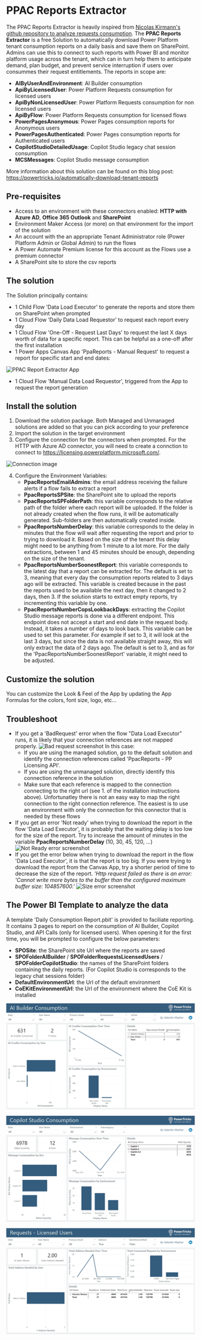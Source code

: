 # PPAC Reports Extractor
The PPAC Reports Extractor is heavily inspired from [Nicolas Kirmann's github repository to analyze requests consumption](https://github.com/Nicokirr/PPRequestAnalyzer).
The **PPAC Reports Extractor** is a free Solution to automatically download Power Platform tenant consumption reports on a daily basis and save them on SharePoint. Admins can use this to connect to such reports with Power BI and monitor platform usage across the tenant, which can in turn help them to anticipate demand, plan budget, and prevent service interruption if users over consummes their request entitlements. The reports in scope are:
- **AIByUserAndEnvironment**: AI Builder consumption
- **ApiByLicensedUser**: Power Platform Requests consumption for licensed users
- **ApiByNonLicensedUser**: Power Platform Requests consumption for non licensed users
- **ApiByFlow**: Power Platform Requests consumption for licensed flows
- **PowerPagesAnonymous**: Power Pages consumption reports for Anonymous users
- **PowerPagesAuthenticated**: Power Pages consumption reports for Authenticated users
- **CopilotStudioDetailedUsage**: Copilot Studio legacy chat session consumption
- **MCSMessages**: Copilot Studio message consumption

More information about this solution can be found on this blog post: https://powertricks.io/automatically-download-tenant-reports 

## Pre-requisites
- Access to an environment with these connectors enabled: **HTTP with Azure AD**, **Office 365 Outlook** and **SharePoint**
- Environment Maker Access (or more) on that environment for the import of the solution
- An account with the an appropriate Tenant Administrator role (Power Platform Admin or Global Admin) to run the flows
- A Power Automate Premium license for this account as the Flows use a premium connector
- A SharePoint site to store the csv reports

## The solution
The Solution principally contains:
- 1 Child Flow 'Data Load Executor' to generate the reports and store them on SharePoint when prompted
- 1 Cloud Flow 'Daily Data Load Requestor' to request each report every day
- 1 Cloud Flow 'One-Off - Request Last Days' to request the last X days worth of data for a specific report. This can be helpful as a one-off after the first installation
- 1 Power Apps Canvas App 'PpaReports - Manual Request' to request a report for specific start and end dates:  

![PPAC Report Extractor App](https://github.com/ValentinMaz/Power-Platform-Samples/blob/b9981210dc43f19661737f318984371a9969eea6/PPAC%20Reports%20Extractor/Screenshots/PPAC%20Reports%20Extractor%20-%20App.png)
- 1 Cloud Flow 'Manual Data Load Requestor', triggered from the App to request the report generation

## Install the solution
1. Download the solution package. Both Managed and Unmanaged solutions are added so that you can pick according to your preference
2. Import the solution in the target environment
3. Configure the connection for the connectors when prompted. For the HTTP with Azure AD connector, you will need to create a connction to connect to https://licensing.powerplatform.microsoft.com/.  

![Connection image](https://github.com/ValentinMaz/Power-Platform-Samples/blob/e60325a5d5918918f2960d131973d9d1fad12bc8/PPAC%20Reports%20Extractor/Screenshots/PPAC%20Reports%20Extractor%20-%20Connections%203.png)

4. Configure the Environment Variables:
    - **PpacReportsEmailAdmins**: the email address receiving the failure alerts if a flow fails to extract a report
    - **PpacReportsSPSite**: the SharePoint site to upload the reports
    - **PpacReportsSPFolderPath**: this variable corresponds to the relative path of the folder where each report will be uploaded. If the folder is not already created when the flow runs, it will be automatically generated. Sub-folders are then automatically created inside.
    - **PpacReportsNumberDelay**: this variable corresponds to the delay in minutes that the flow will wait after requesting the report and prior to trying to download it. Based on the size of the tenant this delay might need to be anything from 1 minute to a lot more. For the daily extractions, between 1 and 45 minutes should be enough, depending on the size of the tenant.
    - **PpacReportsNumberSoonestReport**: this variable corresponds to the latest day that a report can be extracted for. The default is set to 3, meaning that every day the consumption reports related to 3 days ago will be extracted. This variable is created because in the past the reports used to be available the next day, then it changed to 2 days, then 3. If the solution starts to extract empty reports, try incrementing this variable by one.
    - **PpacReportsNumberCopsLookbackDays**: extracting the Copilot Studio message reports is done via a different endpoint. This endpoint does not accept a start and end date in the request body. Instead, it takes a number of days to look back. This variable can be used to set this parameter. For example if set to 3, it will look at the last 3 days, but since the data is not available straight away, this will only extract the data of 2 days ago. The default is set to 3, and as for the 'PpacReportsNumberSoonestReport' variable, it might need to be adjusted.

## Customize the solution
You can customize the Look & Feel of the App by updating the App Formulas for the colors, font size, logo, etc...

## Troubleshoot
- If you get a 'BadRequest' error when the flow "Data Load Executor" runs, it is likely that your connection references are not mapped properly.
![Bad request screenshot](https://github.com/ValentinMaz/Power-Platform-Samples/blob/e60325a5d5918918f2960d131973d9d1fad12bc8/PPAC%20Reports%20Extractor/Screenshots/PPAC%20Reports%20Extractor%20-%20Bad%20Request.png)
In this case:
    - If you are using the managed solution, go to the default solution and identify the connection references called 'PpacReports - PP Licensing API'.
    - If you are using the unmanaged solution, directly identify this connection reference in the solution
    - Make sure that each reference is mapped to the connection connecting to the right url (see 1. of the installation instructions above). Unfortunatley there is not an easy way to map the right connection to the right connection reference. The easiest is to use an environment with only the connection for this connector that is needed by these flows
- If you get an error 'Not ready' when trying to download the report in the flow 'Data Load Executor', it is probably that the waiting delay is too low for the size of the report. Try to increase the amount of minutes in the variable **PpacReportsNumberDelay** (10, 30, 45, 120, ...)
![Not Ready error screenshot](https://github.com/ValentinMaz/Power-Platform-Samples/blob/e60325a5d5918918f2960d131973d9d1fad12bc8/PPAC%20Reports%20Extractor/Screenshots/PPAC%20Reports%20Extractor%20-%20Error%20NotReady.png)
- If you get the error below when trying to download the report in the flow 'Data Load Executor', it is that the report is too big. If you were trying to download the report from the Canvas App, try a shorter period of time to decrease the size of the report.
*'Http request failed as there is an error: 'Cannot write more bytes to the buffer than the configured maximum buffer size: 104857600.'*
![Size error screenshot](https://github.com/ValentinMaz/Power-Platform-Samples/blob/eab6a865ab8f02943fbd2b55596b9dfebf73c048/PPAC%20Reports%20Extractor/Screenshots/PPAC%20Reports%20Extractor%20-%20Error%20Size.png)

## The Power BI Template to analyze the data
A template 'Daily Consumption Report.pbit' is provided to faciliate reporting. It contains 3 pages to report on the consumption of AI Builder, Copilot Studio, and API Calls (only for licensed users).
When opening it for the first time, you will be prompted to configure the below parameters:
- **SPOSite**: the SharePoint site Url where the reports are saved
- **SPOFolderAIBuilder** / **SPOFolderRequestsLicensedUsers** / **SPOFolderCopilotStudio**: the names of the SharePoint folders containing the daily reports. (For Copilot Studio is corresponds to the legacy chat sessions folder)
- **DefaultEnvironmentUrl**: the Url of the default environment
- **CoEKitEnvironmentUrl**: the Url of the environment where the CoE Kit is installed

![Chatbot Remover Screenshot](/PPAC%20Reports%20Extractor/Screenshots/daily-consumption-AIBuilder.png)

![Chatbot Remover Screenshot](/PPAC%20Reports%20Extractor/Screenshots/daily-consumption-CopilotStudio.png)

![Chatbot Remover Screenshot](/PPAC%20Reports%20Extractor/Screenshots/daily-consumption-APICalls.png)